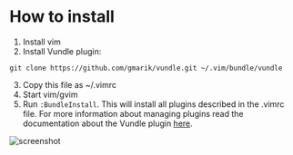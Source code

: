 # How to install
1. Install vim
2. Install Vundle plugin:
```
git clone https://github.com/gmarik/vundle.git ~/.vim/bundle/vundle
```
3. Copy this file as ~/.vimrc
4. Start vim/gvim
5. Run ```:BundleInstall```. This will install all plugins described in the .vimrc file. For more information about managing plugins read the documentation about the Vundle plugin [here](https://github.com/gmarik/vundle).

![screenshot](https://raw.github.com/kaleksandrov/dot-files/master/vim/screenshot.png)
